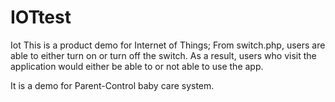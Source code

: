 # IOTtest
Iot
This is a product demo for Internet of Things;
From switch.php, users are able to either turn on or turn off the switch. As a result, users who visit the application would either be able to or not able to use the app.

It is a demo for Parent-Control baby care system.
